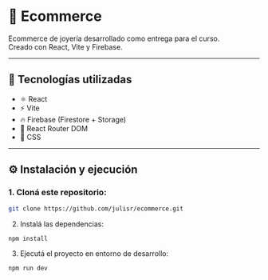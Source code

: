 # 💎 Ecommerce

Ecommerce de joyería desarrollado como entrega para el curso.  
Creado con React, Vite y Firebase.

---

## 🚀 Tecnologías utilizadas

- ⚛️ React
- ⚡ Vite
- 🔥 Firebase (Firestore + Storage)
- 🔗 React Router DOM
- 💅 CSS

---

## ⚙️ Instalación y ejecución

### 1. Cloná este repositorio:

```bash
git clone https://github.com/julisr/ecommerce.git
```

2. Instalá las dependencias:

```
npm install

```


3. Ejecutá el proyecto en entorno de desarrollo:

```
npm run dev
```
